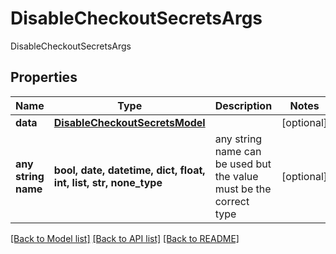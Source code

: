 # DisableCheckoutSecretsArgs

DisableCheckoutSecretsArgs

## Properties
Name | Type | Description | Notes
------------ | ------------- | ------------- | -------------
**data** | [**DisableCheckoutSecretsModel**](DisableCheckoutSecretsModel.md) |  | [optional] 
**any string name** | **bool, date, datetime, dict, float, int, list, str, none_type** | any string name can be used but the value must be the correct type | [optional]

[[Back to Model list]](../README.md#documentation-for-models) [[Back to API list]](../README.md#documentation-for-api-endpoints) [[Back to README]](../README.md)


